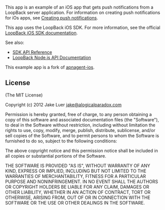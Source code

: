This app is an example of an iOS app that gets push notifications from a LoopBack server application.
For information on creating push notifications for iOs apps, see [Creating push notifications](http://docs.strongloop.com/display/DOC/Creating+push+notifications).

This app uses the LoopBack iOS SDK.
For more information, see the official [LoopBack iOS SDK documentation](http://docs.strongloop.com/display/DOC/iOS+SDK+version+1.1).

See also:

 * [SDK API Reference](http://apidocs.strongloop.com/loopback-ios/api/annotated.html)
 * [LoopBack Node.js API Documentation](http://docs.strongloop.com/display/DOC/LoopBack+API)

This example app is a fork of [apnagent-ios](https://github.com/logicalparadox/apnagent-ios).

## License

(The MIT License)

Copyright (c) 2012 Jake Luer <jake@alogicalparadox.com>

Permission is hereby granted, free of charge, to any person obtaining a copy
of this software and associated documentation files (the "Software"), to deal
in the Software without restriction, including without limitation the rights
to use, copy, modify, merge, publish, distribute, sublicense, and/or sell
copies of the Software, and to permit persons to whom the Software is
furnished to do so, subject to the following conditions:

The above copyright notice and this permission notice shall be included in
all copies or substantial portions of the Software.

THE SOFTWARE IS PROVIDED "AS IS", WITHOUT WARRANTY OF ANY KIND, EXPRESS OR
IMPLIED, INCLUDING BUT NOT LIMITED TO THE WARRANTIES OF MERCHANTABILITY,
FITNESS FOR A PARTICULAR PURPOSE AND NONINFRINGEMENT. IN NO EVENT SHALL THE
AUTHORS OR COPYRIGHT HOLDERS BE LIABLE FOR ANY CLAIM, DAMAGES OR OTHER
LIABILITY, WHETHER IN AN ACTION OF CONTRACT, TORT OR OTHERWISE, ARISING FROM,
OUT OF OR IN CONNECTION WITH THE SOFTWARE OR THE USE OR OTHER DEALINGS IN
THE SOFTWARE.
